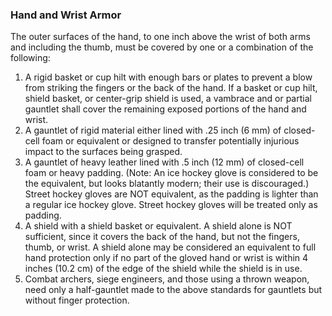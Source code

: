 ### Hand and Wrist Armor
The outer surfaces of the hand, to one inch above the wrist of both arms and including the thumb, must be covered by one or a combination of the following:

1.  A rigid basket or cup hilt with enough bars or plates to prevent a blow from striking the fingers or the back of the hand. If a basket or cup hilt, shield basket, or center-grip shield is used, a vambrace and or partial gauntlet shall cover the remaining exposed portions of the hand and wrist.
2.  A gauntlet of rigid material either lined with .25 inch (6 mm) of closed-cell foam or equivalent or designed to transfer potentially injurious impact to the surfaces being grasped.
3.  A gauntlet of heavy leather lined with .5 inch (12 mm) of closed-cell foam or heavy padding. (Note: An ice hockey glove is considered to be the equivalent, but looks blatantly modern; their use is discouraged.) Street hockey gloves are NOT equivalent, as the padding is lighter than a regular ice hockey glove. Street hockey gloves will be treated only as padding.
4.  A shield with a shield basket or equivalent. A shield alone is NOT sufficient, since it covers the back of the hand, but not the fingers, thumb, or wrist. A shield alone may be considered an equivalent to full hand protection only if no part of the gloved hand or wrist is within 4 inches (10.2 cm) of the edge of the shield while the shield is in use.
5.  Combat archers, siege engineers, and those using a thrown weapon, need only a half-gauntlet made to the above standards for gauntlets but without finger protection.

